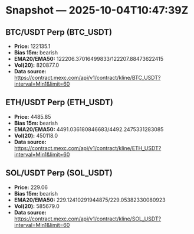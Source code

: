 # Snapshot — 2025-10-04T10:47:39Z

## BTC/USDT Perp (BTC_USDT)
- **Price:** 122135.1
- **Bias 15m:** bearish
- **EMA20/EMA50:** 122206.37016499833/122207.88473622415
- **Vol(20):** 820877.0
- **Data source:** https://contract.mexc.com/api/v1/contract/kline/BTC_USDT?interval=Min1&limit=60

## ETH/USDT Perp (ETH_USDT)
- **Price:** 4485.85
- **Bias 15m:** bearish
- **EMA20/EMA50:** 4491.036180846683/4492.2475331283085
- **Vol(20):** 450118.0
- **Data source:** https://contract.mexc.com/api/v1/contract/kline/ETH_USDT?interval=Min1&limit=60

## SOL/USDT Perp (SOL_USDT)
- **Price:** 229.06
- **Bias 15m:** bearish
- **EMA20/EMA50:** 229.12410291944875/229.05382330080923
- **Vol(20):** 585679.0
- **Data source:** https://contract.mexc.com/api/v1/contract/kline/SOL_USDT?interval=Min1&limit=60
